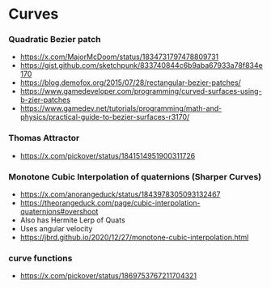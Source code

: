 # Curves

### Quadratic Bezier patch
- https://x.com/MajorMcDoom/status/1834731797478809731
- https://gist.github.com/sketchpunk/833740844c6b9aba67933a78f834e170
- https://blog.demofox.org/2015/07/28/rectangular-bezier-patches/
- https://www.gamedeveloper.com/programming/curved-surfaces-using-b-zier-patches
- https://www.gamedev.net/tutorials/programming/math-and-physics/practical-guide-to-bezier-surfaces-r3170/

### Thomas Attractor
- https://x.com/pickover/status/1841514951900311726

### Monotone Cubic Interpolation of quaternions (Sharper Curves)
- https://x.com/anorangeduck/status/1843978305093132467
- https://theorangeduck.com/page/cubic-interpolation-quaternions#overshoot
 - Also has Hermite Lerp of Quats
 - Uses angular velocity
- https://jbrd.github.io/2020/12/27/monotone-cubic-interpolation.html

### curve functions
- https://x.com/pickover/status/1869753767211704321